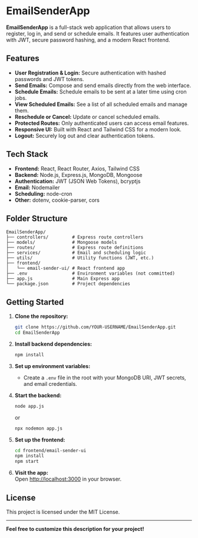 # EmailSenderApp

**EmailSenderApp** is a full-stack web application that allows users to register, log in, and send or schedule emails. It features user authentication with JWT, secure password hashing, and a modern React frontend.

## Features

- **User Registration & Login:** Secure authentication with hashed passwords and JWT tokens.
- **Send Emails:** Compose and send emails directly from the web interface.
- **Schedule Emails:** Schedule emails to be sent at a later time using cron jobs.
- **View Scheduled Emails:** See a list of all scheduled emails and manage them.
- **Reschedule or Cancel:** Update or cancel scheduled emails.
- **Protected Routes:** Only authenticated users can access email features.
- **Responsive UI:** Built with React and Tailwind CSS for a modern look.
- **Logout:** Securely log out and clear authentication tokens.

## Tech Stack

- **Frontend:** React, React Router, Axios, Tailwind CSS
- **Backend:** Node.js, Express.js, MongoDB, Mongoose
- **Authentication:** JWT (JSON Web Tokens), bcryptjs
- **Email:** Nodemailer
- **Scheduling:** node-cron
- **Other:** dotenv, cookie-parser, cors

## Folder Structure

```
EmailSenderApp/
├── controllers/         # Express route controllers
├── models/              # Mongoose models
├── routes/              # Express route definitions
├── services/            # Email and scheduling logic
├── utils/               # Utility functions (JWT, etc.)
├── frontend/
│   └── email-sender-ui/ # React frontend app
├── .env                 # Environment variables (not committed)
├── app.js               # Main Express app
└── package.json         # Project dependencies
```

## Getting Started

1. **Clone the repository:**
   ```sh
   git clone https://github.com/YOUR-USERNAME/EmailSenderApp.git
   cd EmailSenderApp
   ```

2. **Install backend dependencies:**
   ```sh
   npm install
   ```

3. **Set up environment variables:**
   - Create a `.env` file in the root with your MongoDB URI, JWT secrets, and email credentials.

4. **Start the backend:**
   ```sh
   node app.js
   ```
   or
   ```sh
   npx nodemon app.js
   ```

5. **Set up the frontend:**
   ```sh
   cd frontend/email-sender-ui
   npm install
   npm start
   ```

6. **Visit the app:**  
   Open [http://localhost:3000](http://localhost:3000) in your browser.

## License

This project is licensed under the MIT License.

---

**Feel free to customize this description for your project!**
